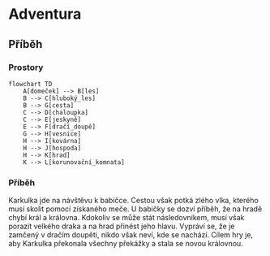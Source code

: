 # Adventura

## Příběh

### Prostory

```mermaid
flowchart TD
    A[domeček] --> B[les]
    B --> C[hluboký_les]
    B --> G[cesta]
    C --> D[chaloupka]
    C --> E[jeskyně]
    E --> F[dračí_doupě]
    G --> H[vesnice]
    H --> I[kovárna]
    H --> J[hospoda]
    H --> K[hrad]
    K --> L[korunovační_komnata]
```

### Příběh

Karkulka jde na návštěvu k babičce. Cestou však potká zlého vlka, kterého musí skolit pomocí získaného meče. U babičky se dozví příběh, že na hradě chybí král a královna. Kdokoliv se může stát následovníkem, musí však porazit velkého draka a na hrad přinést jeho hlavu. Vypráví se, že je zamčený v dračím doupěti, nikdo však neví, kde se nachází. Cílem hry je, aby Karkulka překonala všechny překážky a stala se novou královnou.